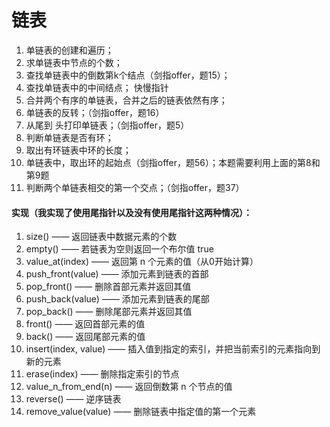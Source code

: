 # 链表
1. 单链表的创建和遍历；
2. 求单链表中节点的个数；
3. 查找单链表中的倒数第k个结点（剑指offer，题15）；
4. 查找单链表中的中间结点； 快慢指针
5. 合并两个有序的单链表，合并之后的链表依然有序；
6. 单链表的反转；（剑指offer，题16）
7. 从尾到 头打印单链表；（剑指offer，题5）
8. 判断单链表是否有环；
9. 取出有环链表中环的长度；
10. 单链表中，取出环的起始点（剑指offer，题56）；本题需要利用上面的第8和第9题
11. 判断两个单链表相交的第一个交点；（剑指offer，题37）

#### 实现（我实现了使用尾指针以及没有使用尾指针这两种情况）：
 1. size() —— 返回链表中数据元素的个数
 2. empty() —— 若链表为空则返回一个布尔值 true
 3. value_at(index) —— 返回第 n 个元素的值（从0开始计算）
 4. push_front(value) —— 添加元素到链表的首部
 5. pop_front() —— 删除首部元素并返回其值
 6. push_back(value) —— 添加元素到链表的尾部
 7. pop_back() —— 删除尾部元素并返回其值
 8. front() —— 返回首部元素的值
 9. back() —— 返回尾部元素的值
 10. insert(index, value) —— 插入值到指定的索引，并把当前索引的元素指向到新的元素
 11. erase(index) —— 删除指定索引的节点
 12. value_n_from_end(n) —— 返回倒数第 n 个节点的值
 13. reverse() —— 逆序链表
 14. remove_value(value) —— 删除链表中指定值的第一个元素